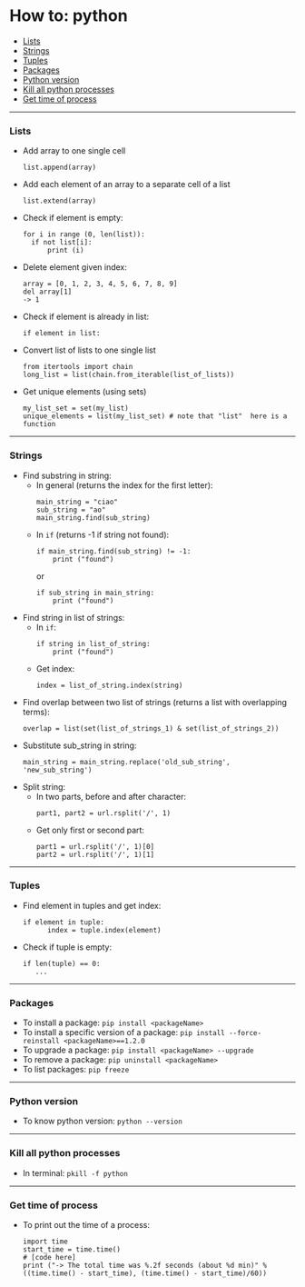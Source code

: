 # How to: python  

- [Lists](#Lists)  
- [Strings](#Strings)  
- [Tuples](#Tuples)  
- [Packages](#Packages)  
- [Python version](#Python-version)  
- [Kill all python processes](#Kill-all-python-processes)  
- [Get time of process](#Get-time-of-process)

---

### Lists
- Add array to one single cell  
  ```
  list.append(array)
  ```
- Add each element of an array to a separate cell of a list  
  ```
  list.extend(array)
  ```
- Check if element is empty:  
  ```
  for i in range (0, len(list)):
    if not list[i]:
        print (i)
  ```
- Delete element given index:  
  ```
  array = [0, 1, 2, 3, 4, 5, 6, 7, 8, 9]
  del array[1]
  -> 1
  ```
- Check if element is already in list:   
  ```
  if element in list:
  ```
- Convert list of lists to one single list  
  ```
  from itertools import chain
  long_list = list(chain.from_iterable(list_of_lists))
  ```  
- Get unique elements (using sets)  
  ```
  my_list_set = set(my_list)  
  unique_elements = list(my_list_set) # note that "list"  here is a function   
  ```
  
--- 

### Strings  
- Find substring in string:  
  - In general (returns the index for the first letter):
    ```
    main_string = "ciao"
    sub_string = "ao"
    main_string.find(sub_string)
    ```
  - In `if` (returns -1 if string not found): 
    ```
    if main_string.find(sub_string) != -1:
        print ("found")
    ```
    or
    ```
    if sub_string in main_string:
        print ("found")
    ```
- Find string in list of strings:  
  - In `if`:
    ```
    if string in list_of_string:
        print ("found")
    ```  
  - Get index:  
    ```
    index = list_of_string.index(string)
    ```
- Find overlap between two list of strings (returns a list with overlapping terms):  
  ```
  overlap = list(set(list_of_strings_1) & set(list_of_strings_2))
  ```
- Substitute sub_string in string:  
  ```
  main_string = main_string.replace('old_sub_string', 'new_sub_string')  
  ```  
- Split string: 
  - In two parts, before and after character: 
    ```
    part1, part2 = url.rsplit('/', 1)
    ```
  - Get only first or second part:  
    ```
    part1 = url.rsplit('/', 1)[0]
    part2 = url.rsplit('/', 1)[1]
    ```

---

### Tuples  
- Find element in tuples and get index:  
  ```
  if element in tuple:
        index = tuple.index(element)
  ```  
- Check if tuple is empty:  
  ```
  if len(tuple) == 0: 
     ...
  ```

---

### Packages  

- To install a package: `pip install <packageName>`  
- To install a specific version of a package: `pip install --force-reinstall <packageName>==1.2.0`  
- To upgrade a package: `pip install <packageName> --upgrade`  
- To remove a package: `pip uninstall <packageName>`
- To list packages: `pip freeze`   

---

### Python version 
- To know python version: `python --version`

---

### Kill all python processes
- In terminal: `pkill -f python`

---

### Get time of process 
- To print out the time of a process:
  ```
  import time
  start_time = time.time()
  # [code here]
  print ("-> The total time was %.2f seconds (about %d min)" % ((time.time() - start_time), (time.time() - start_time)/60))
  ```


